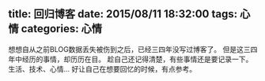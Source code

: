 title: 回归博客
date: 2015/08/11 18:32:00
tags: 心情
categories: 心情
---

想想自从之前BLOG数据丢失被伤到之后，已经三四年没写过博客了。
但是这三四年中经历的事情，却历历在目。
趁自己还记得清楚，有些事情还是要记录一下。
生活、技术、心情...
好让自己在想要回忆的时候，有点参考。


